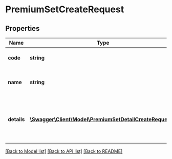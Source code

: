 # PremiumSetCreateRequest

## Properties
Name | Type | Description | Notes
------------ | ------------- | ------------- | -------------
**code** | **string** | The premium set code. | [optional] 
**name** | **string** | The premium set description. | [optional] 
**details** | [**\Swagger\Client\Model\PremiumSetDetailCreateRequest[]**](PremiumSetDetailCreateRequest.md) | Information for creating premium set details on this premium set. | [optional] 

[[Back to Model list]](../README.md#documentation-for-models) [[Back to API list]](../README.md#documentation-for-api-endpoints) [[Back to README]](../README.md)


